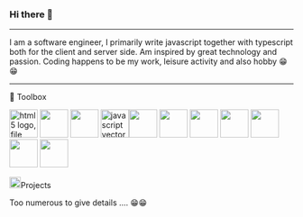 ### Hi there 🤨
<hr/>
I am a software engineer, I primarily write javascript together with typescript both for the client and server side.
Am inspired by great technology and passion.
Coding happens to be my work, leisure activity and also hobby 😁😁 
<hr/>
🧰 Toolbox 
<p><img src="https://www.freepnglogos.com/uploads/html5-logo-png/html5-logo-file-html-shiny-icon-svg-wikimedia-commons-11.png" width="50" alt="html5 logo, file html <img src="https://www.freepnglogos.com/uploads/html5-logo-png/html5-logo-file-html-shiny-icon-svg-wikimedia-commons-11.png" width="50" height="50" alt="html5 logo, file html shiny icon svg wikimedia commons" /> <img src="https://iconape.com/wp-content/files/dj/370768/svg/370768.svg" width="50" height="50"/> <img src="https://iconape.com/wp-content/files/un/371197/svg/371197.svg" width="50" height="50"/> <img src="https://www.freepnglogos.com/uploads/javascript-png/javascript-vector-logo-yellow-png-transparent-javascript-vector-12.png" width="50" height="50" alt="javascript vector logo yellow png transparent javascript vector" /><img src="https://iconape.com/wp-content/files/fh/110909/svg/typescript.svg" width="50" height="50"/>  <img src="https://iconape.com/wp-content/files/xn/371621/svg/371621.svg" width="50" height="50"/>
  <img src="https://iconape.com/wp-content/files/fo/371358/svg/371358.svg" width="50" height="50"/>  <img src="https://iconape.com/wp-content/files/ec/371378/svg/371378.svg" width="50" height="50"/>  <img src="https://iconape.com/wp-content/files/fe/83764/svg/nodejs-1.svg" width="50" height="50"/> <img src="https://iconape.com/wp-content/files/sw/371233/svg/371233.svg" height="50" width="50"/> <img src="https://iconape.com/wp-content/files/im/64767/svg/git.svg" height="50" width="50"/></p>

  <p> <img src="https://iconape.com/wp-content/files/kd/121943/svg/Microsoft_Project__2019-present_.svg" height="20" width="20"/>Projects </p>
  <p>Too numerous to give details .... 😁😁 </p>
